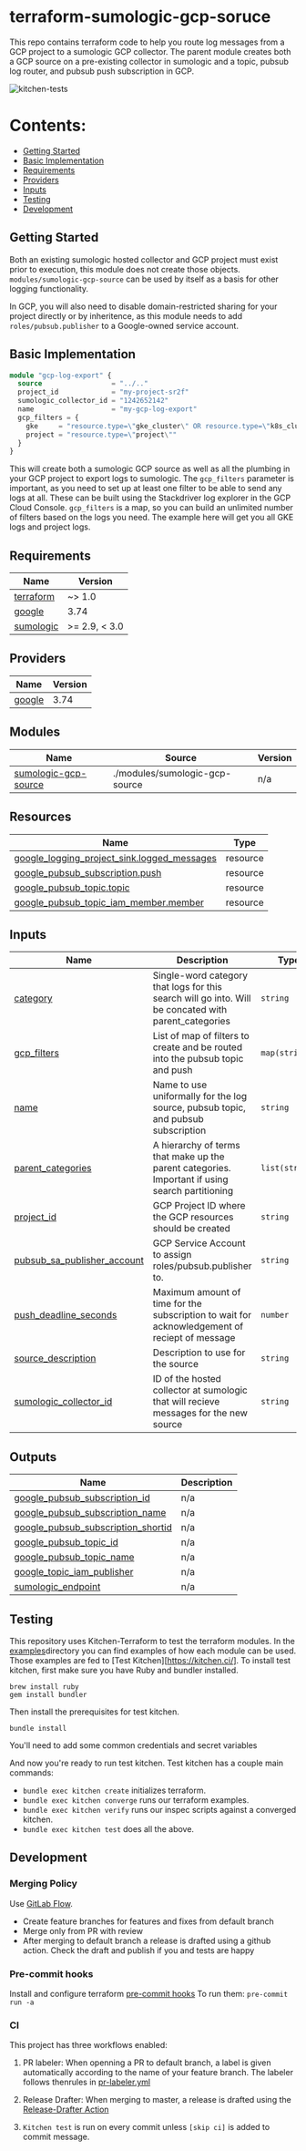# terraform-sumologic-gcp-soruce

This repo contains terraform code to help you route log messages from a GCP project to a sumologic GCP collector. The parent module creates both a GCP source on a pre-existing collector in sumologic and a topic, pubsub log router, and pubsub push subscription in GCP.

<!-- update badge link below for your repo! -->
![kitchen-tests](https://github.com/BrownUniversity/terraform-kitchen-template/workflows/kitchen-tests/badge.svg)

# Contents:

- [Getting Started](#getting-started)
- [Basic Implementation](#basic-implementation)
- [Requirements](#requirements)
- [Providers](#providers)
- [Inputs](#inputs)
- [Testing](#testing)
- [Development](#development)


## Getting Started

Both an existing sumologic hosted collector and GCP project must exist prior to execution, this module does not create those objects. `modules/sumologic-gcp-source` can be used by itself as a basis for other logging functionality.

In GCP, you will also need to disable domain-restricted sharing for your project directly or by inheritence, as this module needs to add `roles/pubsub.publisher` to a Google-owned service account.

## Basic Implementation

```terraform
module "gcp-log-export" {
  source                 = "../.."
  project_id             = "my-project-sr2f"
  sumologic_collector_id = "1242652142"
  name                   = "my-gcp-log-export"
  gcp_filters = {
    gke     = "resource.type=\"gke_cluster\" OR resource.type=\"k8s_cluster\" OR resource.type=\"k8s_node\" OR resource.type=\"k8s_pod\"",
    project = "resource.type=\"project\""
  }
}
```

This will create both a sumologic GCP source as well as all the plumbing in your GCP project to export logs to sumologic. The `gcp_filters` parameter is important, as you need to set up at least one filter to be able to send any logs at all. These can be built using the Stackdriver log explorer in the GCP Cloud Console. `gcp_filters` is a map, so you can build an unlimited number of filters based on the logs you need. The example here will get you all GKE logs and project logs.

<!-- The content below is automatically generated by fmt precommit hook -->
<!-- BEGINNING OF PRE-COMMIT-TERRAFORM DOCS HOOK -->
## Requirements

| Name | Version |
|------|---------|
| <a name="requirement_terraform"></a> [terraform](#requirement\_terraform) | ~> 1.0 |
| <a name="requirement_google"></a> [google](#requirement\_google) | 3.74 |
| <a name="requirement_sumologic"></a> [sumologic](#requirement\_sumologic) | >= 2.9, < 3.0 |

## Providers

| Name | Version |
|------|---------|
| <a name="provider_google"></a> [google](#provider\_google) | 3.74 |

## Modules

| Name | Source | Version |
|------|--------|---------|
| <a name="module_sumologic-gcp-source"></a> [sumologic-gcp-source](#module\_sumologic-gcp-source) | ./modules/sumologic-gcp-source | n/a |

## Resources

| Name | Type |
|------|------|
| [google_logging_project_sink.logged_messages](https://registry.terraform.io/providers/hashicorp/google/3.74/docs/resources/logging_project_sink) | resource |
| [google_pubsub_subscription.push](https://registry.terraform.io/providers/hashicorp/google/3.74/docs/resources/pubsub_subscription) | resource |
| [google_pubsub_topic.topic](https://registry.terraform.io/providers/hashicorp/google/3.74/docs/resources/pubsub_topic) | resource |
| [google_pubsub_topic_iam_member.member](https://registry.terraform.io/providers/hashicorp/google/3.74/docs/resources/pubsub_topic_iam_member) | resource |

## Inputs

| Name | Description | Type | Default | Required |
|------|-------------|------|---------|:--------:|
| <a name="input_category"></a> [category](#input\_category) | Single-word category that logs for this search will go into. Will be concated with parent\_categories | `string` | `""` | no |
| <a name="input_gcp_filters"></a> [gcp\_filters](#input\_gcp\_filters) | List of map of filters to create and be routed into the pubsub topic and push | `map(string)` | `{}` | no |
| <a name="input_name"></a> [name](#input\_name) | Name to use uniformally for the log source, pubsub topic, and pubsub subscription | `string` | n/a | yes |
| <a name="input_parent_categories"></a> [parent\_categories](#input\_parent\_categories) | A hierarchy of terms that make up the parent categories. Important if using search partitioning | `list(string)` | `[]` | no |
| <a name="input_project_id"></a> [project\_id](#input\_project\_id) | GCP Project ID where the GCP resources should be created | `string` | n/a | yes |
| <a name="input_pubsub_sa_publisher_account"></a> [pubsub\_sa\_publisher\_account](#input\_pubsub\_sa\_publisher\_account) | GCP Service Account to assign roles/pubsub.publisher to. | `string` | `"serviceAccount:cloud-logs@system.gserviceaccount.com"` | no |
| <a name="input_push_deadline_seconds"></a> [push\_deadline\_seconds](#input\_push\_deadline\_seconds) | Maximum amount of time for the subscription to wait for acknowledgement of reciept of message | `number` | `20` | no |
| <a name="input_source_description"></a> [source\_description](#input\_source\_description) | Description to use for the source | `string` | `""` | no |
| <a name="input_sumologic_collector_id"></a> [sumologic\_collector\_id](#input\_sumologic\_collector\_id) | ID of the hosted collector at sumologic that will recieve messages for the new source | `string` | n/a | yes |

## Outputs

| Name | Description |
|------|-------------|
| <a name="output_google_pubsub_subscription_id"></a> [google\_pubsub\_subscription\_id](#output\_google\_pubsub\_subscription\_id) | n/a |
| <a name="output_google_pubsub_subscription_name"></a> [google\_pubsub\_subscription\_name](#output\_google\_pubsub\_subscription\_name) | n/a |
| <a name="output_google_pubsub_subscription_shortid"></a> [google\_pubsub\_subscription\_shortid](#output\_google\_pubsub\_subscription\_shortid) | n/a |
| <a name="output_google_pubsub_topic_id"></a> [google\_pubsub\_topic\_id](#output\_google\_pubsub\_topic\_id) | n/a |
| <a name="output_google_pubsub_topic_name"></a> [google\_pubsub\_topic\_name](#output\_google\_pubsub\_topic\_name) | n/a |
| <a name="output_google_topic_iam_publisher"></a> [google\_topic\_iam\_publisher](#output\_google\_topic\_iam\_publisher) | n/a |
| <a name="output_sumologic_endpoint"></a> [sumologic\_endpoint](#output\_sumologic\_endpoint) | n/a |
<!-- END OF PRE-COMMIT-TERRAFORM DOCS HOOK -->


## Testing

This repository uses Kitchen-Terraform to test the terraform modules. In the [examples](/examples)directory you can find examples of how each module can be used. Those examples are fed to [Test Kitchen][https://kitchen.ci/]. To install test kitchen, first make sure you have Ruby and bundler installed.

```
brew install ruby
gem install bundler
```

Then install the prerequisites for test kitchen.

```
bundle install
```

You'll need to add some common credentials and secret variables

And now you're ready to run test kitchen. Test kitchen has a couple main commands:

- `bundle exec kitchen create` initializes terraform.
- `bundle exec kitchen converge` runs our terraform examples.
- `bundle exec kitchen verify` runs our inspec scripts against a converged kitchen.
- `bundle exec kitchen test` does all the above.


## Development

### Merging Policy
Use [GitLab Flow](https://docs.gitlab.com/ee/topics/gitlab_flow.html#production-branch-with-gitlab-flow).

* Create feature branches for features and fixes from default branch
* Merge only from PR with review
* After merging to default branch a release is drafted using a github action. Check the draft and publish if you and tests are happy

### Pre-commit hooks
Install and configure terraform [pre-commit hooks](https://github.com/antonbabenko/pre-commit-terraform)
To run them: `pre-commit run -a`

### CI
This project has three workflows enabled:

1. PR labeler: When openning a PR to default branch, a label is given automatically according to the name of your feature branch. The labeler follows thenrules in [pr-labeler.yml](.github/pr-labeler.yml)

2. Release Drafter: When merging to master, a release is drafted using the [Release-Drafter Action](https://github.com/marketplace/actions/release-drafter)

3. `Kitchen test` is run on every commit unless `[skip ci]` is added to commit message.
